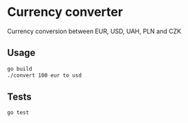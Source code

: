 # Currency converter

Currency conversion between EUR, USD, UAH, PLN and CZK

## Usage

```bash
go build
./convert 100 eur to usd
```

## Tests

```bash
go test
```